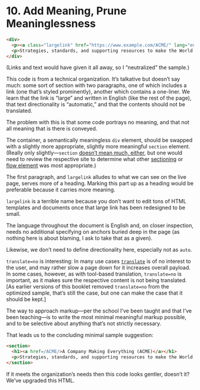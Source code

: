 # 10. Add Meaning, Prune Meaninglessness

```html
<div>
  <p><a class="largelink" href="https://www.example.com/ACME/" lang="en" dir="auto" translate="no">A Company Making Everything (ACME)</a></p>
  <p>Strategies, standards, and supporting resources to make the World great again.</p>
</div>
```

(Links and text would have given it all away, so I “neutralized” the sample.)

This code is from a technical organization. It’s talkative but doesn’t say much: some sort of section with two paragraphs, one of which includes a link (one that’s styled prominently), another which contains a one-liner. We learn that the link is “large” and written in English (like the rest of the page), that text directionality is “automatic,” and that the contents should not be translated.

The problem with this is that some code portrays no meaning, and that not all meaning that is there is conveyed.

The container, a semantically meaningless `div` element, should be swapped with a slightly more appropriate, slightly more meaningful `section` element. (Really only slightly—`section` [doesn’t mean much, either](https://html.spec.whatwg.org/multipage/sections.html#the-section-element), but one would need to review the respective site to determine what other [sectioning](https://html.spec.whatwg.org/multipage/dom.html#sectioning-content-2) or [flow element](https://html.spec.whatwg.org/multipage/dom.html#flow-content) was most appropriate.)

The first paragraph, and `largelink` alludes to what we can see on the live page, serves more of a heading. Marking this part up as a heading would be preferable because it carries more meaning.

`largelink` is a terrible name because you don’t want to edit tons of HTML templates and documents once that large link has been redesigned to be small.

The language throughout the document is English and, on closer inspection, needs no additional specifying on anchors buried deep in the page (as nothing here is about blaming, I ask to take that as a given).

Likewise, we don’t need to define directionality here, especially not as `auto`.

`translate=no` is interesting: In many use cases [`translate`](https://html.spec.whatwg.org/multipage/dom.html#the-translate-attribute) is of no interest to the user, and may rather slow a page down for it increases overall payload. In some cases, however, as with tool-based translation, `translate=no` is important, as it makes sure the respective content is not being translated. [As earlier versions of this booklet removed `translate=no` from the optimized sample, that’s still the case, but one can make the case that it should be kept.]

The way to approach markup—per the school I’ve been taught and that I’ve been teaching—is to write the most minimal meaningful markup possible, and to be selective about anything that’s not strictly necessary.

That leads us to the concluding minimal sample suggestion:

```html
<section>
  <h1><a href=/ACME/>A Company Making Everything (ACME)</a></h1>
  <p>Strategies, standards, and supporting resources to make the World great again.
</section>
```

If it meets the organization’s needs then this code looks gentler, doesn’t it? We’ve upgraded this HTML.